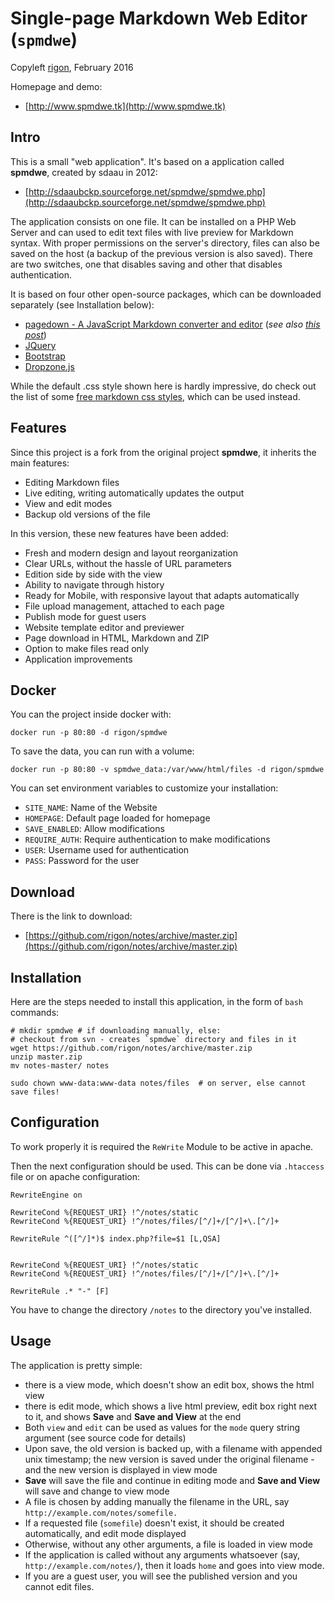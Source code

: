 Single-page Markdown Web Editor (`spmdwe`)
===
Copyleft [rigon](http://www.rigon.tk), February 2016

Homepage and demo:

* [http://www.spmdwe.tk](http://www.spmdwe.tk)


Intro
---

This is a small "web application". It's based on a application called **spmdwe**, created by sdaau in 2012:

* [http://sdaaubckp.sourceforge.net/spmdwe/spmdwe.php](http://sdaaubckp.sourceforge.net/spmdwe/spmdwe.php) 

The application consists on one file. It can be installed on a PHP Web Server and can used to edit text files with live preview for Markdown syntax. With proper permissions on the server's directory, files can also be saved on the host (a backup of the previous version is also saved). There are two switches, one that disables saving and other that disables authentication.

It is based on four other open-source packages, which can be downloaded separately (see Installation below):

* [pagedown - A JavaScript Markdown converter and editor](http://code.google.com/p/pagedown/) (_see also [this post](http://stackoverflow.com/a/135155/277826)_)
* [JQuery](http://jquery.com/)
* [Bootstrap](http://getbootstrap.com/)
* [Dropzone.js](http://www.dropzonejs.com/)

While the default .css style shown here is hardly impressive, do check out the list of some [free markdown css styles](markdown_styles), which can be used instead.


Features
---
Since this project is a fork from the original project **spmdwe**, it inherits the main features:

* Editing Markdown files
* Live editing, writing automatically updates the output
* View and edit modes
* Backup old versions of the file

In this version, these new features have been added:

* Fresh and modern design and layout reorganization
* Clear URLs, without the hassle of URL parameters
* Edition side by side with the view
* Ability to navigate through history
* Ready for Mobile, with responsive layout that adapts automatically
* File upload management, attached to each page
* Publish mode for guest users
* Website template editor and previewer
* Page download in HTML, Markdown and ZIP
* Option to make files read only
* Application improvements


Docker
------

You can the project inside docker with:

    docker run -p 80:80 -d rigon/spmdwe

To save the data, you can run with a volume:

    docker run -p 80:80 -v spmdwe_data:/var/www/html/files -d rigon/spmdwe

You can set environment variables to customize your installation:

 - `SITE_NAME`: Name of the Website
 - `HOMEPAGE`: Default page loaded for homepage
 - `SAVE_ENABLED`: Allow modifications
 - `REQUIRE_AUTH`: Require authentication to make modifications
 - `USER`: Username used for authentication
 - `PASS`: Password for the user


Download
---
There is the link to download:

* [https://github.com/rigon/notes/archive/master.zip](https://github.com/rigon/notes/archive/master.zip)


Installation
---

Here are the steps needed to install this application, in the form of `bash` commands:

    # mkdir spmdwe # if downloading manually, else:
    # checkout from svn - creates `spmdwe` directory and files in it
    wget https://github.com/rigon/notes/archive/master.zip
    unzip master.zip
    mv notes-master/ notes

    sudo chown www-data:www-data notes/files  # on server, else cannot save files!


Configuration
---
To work properly it is required the ```ReWrite``` Module to be active in apache.

Then the next configuration should be used. This can be done via `.htaccess` file or on apache configuration:

    RewriteEngine on
    
    RewriteCond %{REQUEST_URI} !^/notes/static
    RewriteCond %{REQUEST_URI} !^/notes/files/[^/]+/[^/]+\.[^/]+
    
    RewriteRule ^([^/]*)$ index.php?file=$1 [L,QSA]
    
    
    RewriteCond %{REQUEST_URI} !^/notes/static
    RewriteCond %{REQUEST_URI} !^/notes/files/[^/]+/[^/]+\.[^/]+
    
    RewriteRule .* "-" [F]

You have to change the directory `/notes` to the directory you've installed.


Usage
----

The application is pretty simple:

* there is a view mode, which doesn't show an edit box, shows the html view
* there is edit mode, which shows a live html preview, edit box right next to it, and shows **Save** and **Save and View** at the end
* Both `view` and `edit` can be used as values for the `mode` query string argument (see source code for details)
* Upon save, the old version is backed up, with a filename with appended unix timestamp; the new version is saved under the original filename - and the new version is displayed in view mode
* **Save** will save the file and continue in editing mode and **Save and View** will save and change to view mode
* A file is chosen by adding manually the filename in the URL, say `http://example.com/notes/somefile.`
* If a requested file (`somefile`) doesn't exist, it should be created automatically, and edit mode displayed
* Otherwise, without any other arguments, a file is loaded in view mode
* If the application is called without any arguments whatsoever (say, `http://example.com/notes/`), then it loads `home` and goes into view mode.
* If you are a guest user, you will see the published version and you cannot edit files.

